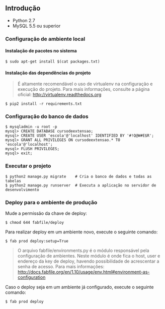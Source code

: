 ## Introdução ##
* Python 2.7
* MySQL 5.5 ou superior
### Configuração de ambiente local ###
#### Instalação de pacotes no sistema ####
```shell
$ sudo apt-get install $(cat packages.txt)
```
#### Instalação das dependências do projeto ####
> É altamente recomendável o uso de virtualenv na configuração e
> execução do projeto. Para mais informações, consulte a página oficial:
> http://virtualenv.readthedocs.org

```shell
$ pip2 install -r requirements.txt
```
### Configuração do banco de dados ###
```shell
$ mysqladmin -u root -p
mysql> CREATE DATABASE cursodeextensao;
mysql> CREATE USER 'escola'@'localhost' IDENTIFIED BY '#!Q@W#E$R';
mysql> GRANT ALL PRIVILEGES ON cursodeextensao.* TO 'escola'@'localhost';
mysql> FLUSH PRIVILEGES;
mysql> exit;
```
### Executar o projeto ###
```shell
$ python2 manage.py migrate    # Cria o banco de dados e todas as tabelas
$ python2 manage.py runserver  # Executa a aplicação no servidor de desenvolvimento
```
### Deploy para o ambiente de produção ###
Mude a permissão da chave de deploy:
```shell
$ chmod 644 fabfile/deploy
```
Para realizar deploy em um ambiente novo, execute o seguinte comando:
```shell
$ fab prod deploy:setup=True
```
> O arquivo fabfile/environments.py é o módulo responsável pela configuração
> de ambientes. Neste módulo é onde fica o host, user e endereço da key de
> deploy, havendo possibilidade de acrescentar a senha de acesso.
> Para mais informações:
> http://docs.fabfile.org/en/1.10/usage/env.html#environment-as-configuration

Caso o deploy seja em um ambiente já configurado, execute o seguinte comando:
```shell
$ fab prod deploy
```
